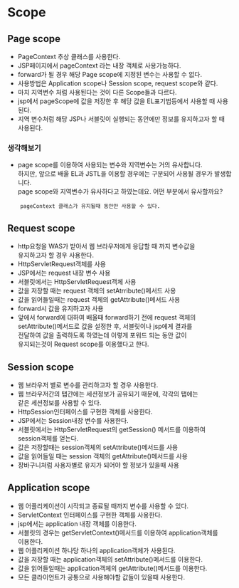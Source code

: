 Scope
=======

## Page scope

* PageContext 추상 클래스를 사용한다.
* JSP페이지에서 pageContext 라는 내장 객체로 사용가능하다.
* forward가 될 경우 해당 Page scope에 지정된 변수는 사용할 수 없다.
* 사용방법은 Application scope나 Session scope, request scope와 같다.
* 마치 지역변수 처럼 사용된다는 것이 다른 Scope들과 다르다.
* jsp에서 pageScope에 값을 저장한 후 해당 값을 EL표기법등에서 사용할 때 사용된다.
* 지역 변수처럼 해당 JSP나 서블릿이 실행되는 동안에만 정보를 유지하고자 할 때  
  사용된다.

### 생각해보기

* page scope를 이용하여 사용되는 변수와 지역변수는 거의 유사합니다.   
  하지만, 앞으로 배울 EL과 JSTL을 이용할 경우에는 구분되어 사용될 경우가 발생합니다.   
  page scope와 지역변수가 유사하다고 하였는데요. 어떤 부분에서 유사할까요?

```
    pageContext 클래스가 유지될때 동안만 사용할 수 있다.
```

## Request scope

* http요청을 WAS가 받아서 웹 브라우저에게 응답할 때 까지 변수값을  
  유지하고자 할 경우 사용한다.
* HttpServletRequest객체를 사용
* JSP에서는 request 내장 변수 사용
* 서블릿에서는 HttpServletRequest객체 사용
* 값을 저장할 때는 request 객체의 setAtrribute()메서드 사용
* 값을 읽어들일때는 request 객체의 getAttribute()메서드 사용
* forward시 값을 유지하고자 사용
* 앞에서 forward에 대하여 배울때 forward하기 전에 request 객체의  
  setAttribute()메서드로 값을 설정한 후, 서블릿이나 jsp에게 결과를  
  전달하여 값을 출력하도록 하였는데 이렇게 포워드 되는 동안 값이  
  유지되는것이 Request scope를 이용했다고 한다.

## Session scope

* 웹 브라우저 별로 변수를 관리하고자 할 경우 사용한다.
* 웹 브라우저간의 탭간에는 세션정보가 공유되기 때문에, 각각의 탭에는   
  같은 세션정보를 사용할 수 있다.
* HttpSession인터페이스를 구현한 객체를 사용한다.
* JSP에서는 Session내장 변수를 사용한다.
* 서블릿에서는 HttpServletRequest의 getSession() 메서드를 이용하여  
  session객체를 얻는다.
* 값은 저장할때는 session객체의 setAttribute()메서드를 사용
* 값을 읽어들일 때는 session 객체의 getAttribute()메서드를 사용
* 장바구니처럼 사용자별로 유지가 되어야 할 정보가 있을때 사용

## Application scope

* 웹 어플리케이션이 시작되고 종료될 때까지 변수를 사용할 수 있다.
* ServletContext 인터페이스를 구현한 객체를 사용한다.
* jsp에서는 application 내장 객체를 이용한다.
* 서블릿의 경우는 getServletContext()메서드를 이용하여 application객체를  
  이용한다.
* 웹 어플리케이션 하나당 하나의 application객체가 사용된다.
* 값을 저장할 때는 application객체의 setAttribute()메서드를 이용한다.
* 값을 읽어들일때는 application객체의 getAttribute()메서드를 이용한다.
* 모든 클라이언트가 공통으로 사용해야할 값들이 있을때 사용한다.



















